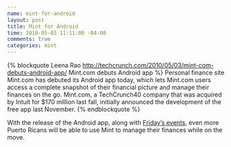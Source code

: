 ```yaml
--- 
name: mint-for-android
layout: post
title: Mint for Android
time: 2010-05-03 11:11:00 -04:00
comments: true
categories: mint
---
```

{% blockquote Leena Rao http://techcrunch.com/2010/05/03/mint-com-debuts-android-app/ Mint.com debuts Android app %}
Personal finance site Mint.com has debuted its Android app today, which lets Mint.com users access a complete snapshot of their financial picture and manage their finances on the go. Mint.com, a TechCrunch40 company that was acquired by Intuit for $170 million last fall, initially announced the development of the free app last November.
{% endblockquote %}

With the release of the Android app, along with [Friday&#8217;s events](http://www.popular.com/westernbank/index-en.html), even more Puerto Ricans will be able to use Mint to manage their finances while on the move.
